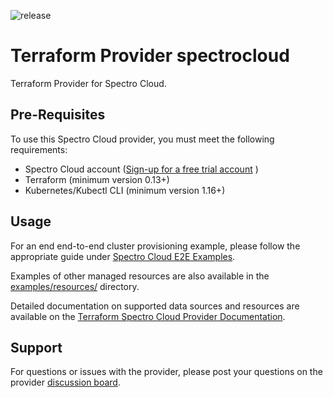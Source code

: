 ![release](https://github.com/spectrocloud/terraform-provider-spectrocloud/workflows/release/badge.svg)

# Terraform Provider spectrocloud

Terraform Provider for Spectro Cloud.

## Pre-Requisites

To use this Spectro Cloud provider, you must meet the following requirements:
- Spectro Cloud account ([Sign-up for a free trial account](https://www.spectrocloud.com/free-trial/) )
- Terraform (minimum version 0.13+)
- Kubernetes/Kubectl CLI (minimum version 1.16+)

## Usage

For an end end-to-end cluster provisioning example, please follow the appropriate guide under
[Spectro Cloud E2E Examples](examples/e2e/).

Examples of other managed resources are also available in the [examples/resources/](examples/resources/) directory.

Detailed documentation on supported data sources and resources are available on the
[Terraform Spectro Cloud Provider Documentation](https://registry.terraform.io/providers/spectrocloud/spectrocloud/latest/docs).

## Support

For questions or issues with the provider, please post your questions on the provider [discussion board](/discussions).
